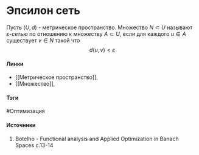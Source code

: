 # Эпсилон сеть
Пусть $(U,d)$ - метрическое пространство. Множество $N\subset U$ называют $\varepsilon$*-сетью* по отношению к множеству $A\subset U$, если для каждого $u\in A$ существует $v\in N$ такой что
$$
d(u,v)<\varepsilon
$$
#### Линки
- [[Метрическое пространство]],
- [[Множество]],
#### Тэги
 #Оптимизация 
#### Источники
1. Botelho - Functional analysis and Applied Optimization in Banach Spaces с.13-14